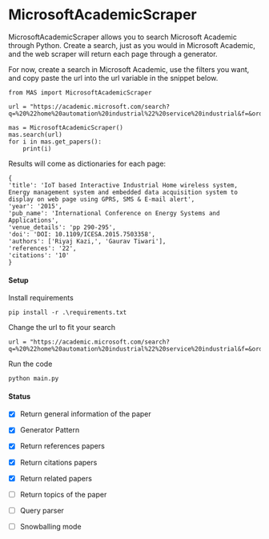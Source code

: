 # MicrosoftAcademicScraper

<p>MicrosoftAcademicScraper allows you to search Microsoft Academic through Python. Create a search, just as you would in Microsoft Academic, and the web scraper will return each page through a generator.</p>
<p>For now, create a search in Microsoft Academic, use the filters you want, and copy paste the url into the url variable in the snippet below.</p>

```
from MAS import MicrosoftAcademicScraper   

url = "https://academic.microsoft.com/search?q=%20%22home%20automation%20industrial%22%20service%20industrial&f=&orderBy=0&skip=0&take=10"

mas = MicrosoftAcademicScraper()
mas.search(url)
for i in mas.get_papers():
    print(i)
```

Results will come as dictionaries for each page:

```
{
'title': 'IoT based Interactive Industrial Home wireless system, Energy management system and embedded data acquisition system to display on web page using GPRS, SMS & E-mail alert', 
'year': '2015', 
'pub_name': 'International Conference on Energy Systems and Applications', 
'venue_details': 'pp 290-295',
'doi': 'DOI: 10.1109/ICESA.2015.7503358',
'authors': ['Riyaj Kazi,', 'Gaurav Tiwari'],
'references': '22', 
'citations': '10'
}
```

<h4>Setup</h4>
<p>Install requirements</p>

```
pip install -r .\requirements.txt
```

<p>Change the url to fit your search</p>

```
url = "https://academic.microsoft.com/search?q=%20%22home%20automation%20industrial%22%20service%20industrial&f=&orderBy=0&skip=0&take=10"
```

<p>Run the code</p>

```
python main.py
```

<h4>Status</h4>

- [x] Return general information of the paper
- [x] Generator Pattern
- [x] Return references papers
- [x] Return citations papers
- [x] Return related papers
- [ ] Return topics of the paper
- [ ] Query parser
- [ ] Snowballing mode

